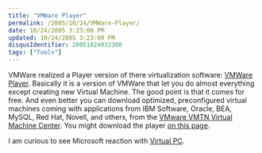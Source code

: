 ```yaml
---
title: "VMWare Player"
permalink: /2005/10/24/VMWare-Player/
date: 10/24/2005 3:23:00 PM
updated: 10/24/2005 3:23:00 PM
disqusIdentifier: 20051024032300
tags: ["Tools"]
---
```

VMWare realized a Player version of there virtualization software: [VMWare Player](http://www.vmware.com/products/player/). Basically it is 
a version of VMWare that let you do almost everything except creating new 
Virtual Machine. The good point is that it comes for free. And even better you 
can download optimized, preconfigured virtual machines coming with applications 
from IBM Software, Oracle, BEA, MySQL, Red Hat, Novell, and others, from the [VMware VMTN Virtual Machine Center](http://www.vmware.com/vmtn/vm). You 
might download the player [on 
this page](http://www.vmware.com/download/player/).

I am curious to see Microsoft reaction with [Virtual 
PC](http://www.microsoft.com/windows/virtualpc/default.mspx).

